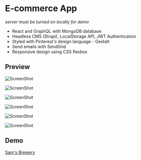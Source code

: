 # E-commerce App

*server must be turned on locally for demo*

* React and GraphQL with MongoDB database
* Headless CMS (Strapi), LocalStorage API, JWT Authentication
* Styled with Pinterest's design language - Gestalt
* Send emails with SendGrid
* Responsive design using CSS flexbox


## Preview

![ScreenShot](https://raw.github.com/super8989/ReactGraphQL_ecomm_store/master/screenshot/1.png)



![ScreenShot](https://raw.github.com/super8989/ReactGraphQL_ecomm_store/master/screenshot/2.png)



![ScreenShot](https://raw.github.com/super8989/ReactGraphQL_ecomm_store/master/screenshot/3.png)



![ScreenShot](https://raw.github.com/super8989/ReactGraphQL_ecomm_store/master/screenshot/4.png)



![ScreenShot](https://raw.github.com/super8989/ReactGraphQL_ecomm_store/master/screenshot/5.png)



![ScreenShot](https://raw.github.com/super8989/ReactGraphQL_ecomm_store/master/screenshot/6.png)



## Demo

<a href='https://reactgraphqlecommstore.super8989.now.sh/' target="_blank">Sam's Brewery</a>
